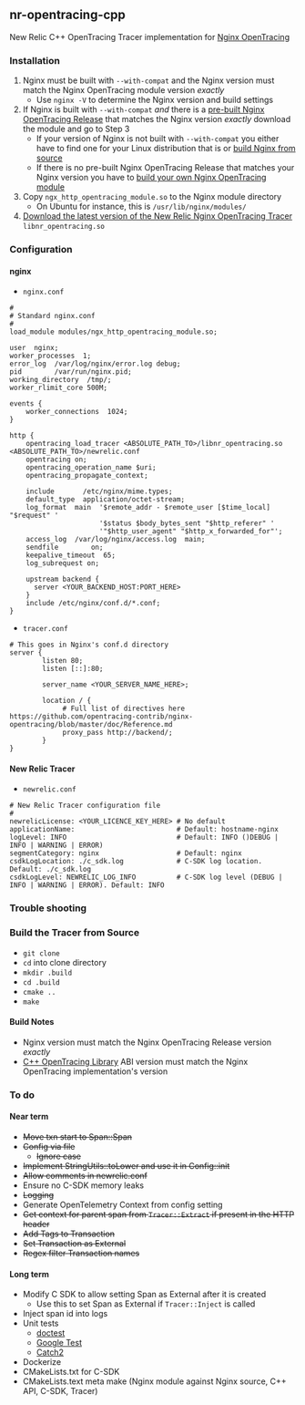 ## nr-opentracing-cpp
New Relic C++ OpenTracing Tracer implementation for [Nginx OpenTracing](https://github.com/opentracing-contrib/nginx-opentracing)

### Installation
1. Nginx must be built with `--with-compat` and the Nginx version must match the Nginx OpenTracing module version _exactly_
   - Use `nginx -V` to determine the Nginx version and build settings
2. If Nginx is built with `--with-compat` _and_ there is a [pre-built Nginx OpenTracing Release](https://github.com/opentracing-contrib/nginx-opentracing/releases) that matches the Nginx version _exactly_ download the module and go to Step 3
   - If your version of Nginx is not built with `--with-compat` you either have to find one for your Linux distribution that is or [build Nginx from source](https://www.google.com/search?q=building+nginx+from+source&oq=building+nginx+from+source&aqs=chrome..69i57.4695j0j7&sourceid=chrome&ie=UTF-8) 
   - If there is no pre-built Nginx OpenTracing Release that matches your Nginx version you have to [build your own Nginx OpenTracing module](https://github.com/opentracing-contrib/nginx-opentracing#building-from-source)
3. Copy `ngx_http_opentracing_module.so` to the Nginx module directory
   - On Ubuntu for instance, this is `/usr/lib/nginx/modules/`
4. [Download the latest version of the New Relic Nginx OpenTracing Tracer](https://github.com/msummers/newrelic-opentracing-cpp/releases) `libnr_opentracing.so`

### Configuration
#### nginx
- `nginx.conf`
```
#
# Standard nginx.conf
#
load_module modules/ngx_http_opentracing_module.so;

user  nginx;
worker_processes  1;
error_log  /var/log/nginx/error.log debug;
pid        /var/run/nginx.pid;
working_directory  /tmp/;
worker_rlimit_core 500M;

events {
    worker_connections  1024;
}

http {
	opentracing_load_tracer <ABSOLUTE_PATH_TO>/libnr_opentracing.so  <ABSOLUTE_PATH_TO>/newrelic.conf
	opentracing on;
	opentracing_operation_name $uri;
	opentracing_propagate_context;

    include       /etc/nginx/mime.types;
    default_type  application/octet-stream;
    log_format  main  '$remote_addr - $remote_user [$time_local] "$request" '
                      '$status $body_bytes_sent "$http_referer" '
                      '"$http_user_agent" "$http_x_forwarded_for"';
    access_log  /var/log/nginx/access.log  main;
    sendfile        on;
    keepalive_timeout  65;
    log_subrequest on;

    upstream backend {
      server <YOUR_BACKEND_HOST:PORT_HERE>
    }
    include /etc/nginx/conf.d/*.conf;
}
```
- `tracer.conf`
```
# This goes in Nginx's conf.d directory
server {
        listen 80;
        listen [::]:80;

        server_name <YOUR_SERVER_NAME_HERE>;

        location / {
	         # Full list of directives here https://github.com/opentracing-contrib/nginx-opentracing/blob/master/doc/Reference.md
             proxy_pass http://backend/;
        }
}
```
#### New Relic Tracer
- `newrelic.conf`
```
# New Relic Tracer configuration file
#
newrelicLicense: <YOUR_LICENCE_KEY_HERE> # No default
applicationName:                         # Default: hostname-nginx
logLevel: INFO                           # Default: INFO ()DEBUG | INFO | WARNING | ERROR)
segmentCategory: nginx                   # Default: nginx
csdkLogLocation: ./c_sdk.log             # C-SDK log location. Default: ./c_sdk.log
csdkLogLevel: NEWRELIC_LOG_INFO          # C-SDK log level (DEBUG | INFO | WARNING | ERROR). Default: INFO
```
### Trouble shooting

### Build the Tracer from Source
- `git clone`
- `cd` into clone directory
- `mkdir .build`
- `cd .build`
- `cmake ..`
- `make`
#### Build Notes
- Nginx version must match the Nginx OpenTracing Release version _exactly_
- [C++ OpenTracing Library](https://github.com/opentracing/opentracing-cpp) ABI version must match the Nginx OpenTracing implementation's version


### To do
#### Near term
- ~~Move txn start to Span::Span~~
- ~~Config via file~~
  - ~~Ignore case~~
- ~~Implement StringUtils::toLower and use it in Config::init~~
- ~~Allow comments in newrelic.conf~~
- Ensure no C-SDK memory leaks
- ~~Logging~~
- Generate OpenTelemetry Context from config setting
- ~~Get context for parent span from `Tracer::Extract` if present in the HTTP header~~
- ~~Add Tags to Transaction~~
- ~~Set Transaction as External~~
- ~~Regex filter Transaction names~~
#### Long term
- Modify C SDK to allow setting Span as External after it is created
  - Use this to set Span as External if `Tracer::Inject` is called
- Inject span id into logs
- Unit tests
  - [doctest](https://github.com/onqtam/doctest)
  - [Google Test](https://github.com/google/googletest)
  - [Catch2](https://github.com/catchorg/Catch2)
- Dockerize
- CMakeLists.txt for C-SDK
- CMakeLists.text meta make (Nginx module against Nginx source, C++ API, C-SDK, Tracer)
